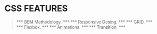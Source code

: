 # CSS FEATURES

> *** BEM Methodology. ***
> *** Responsive Desing. ***
> *** GRID. ***
> *** Flexbox. ***
> *** Animations. ***
> *** Transition. ***